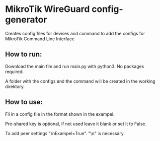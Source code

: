 # MikroTik WireGuard config-generator
 Creates config files for devises and command to add the configs for MikroTik Command Line Interface 

## How to run:
 Download the main file and run main.py with python3. No packages required.
 
 A folder with the configs and the command will be created in the working direktory.

## How to use: 
 Fil in a config file in the format shown in the exampel. 
 
 Pre-shared key is optional, if not used leave it blank or set it to False.

 To add peer settings "\nExampel=True".  "\n" is necessary.
 
 
